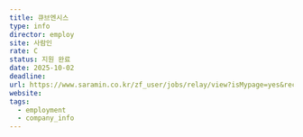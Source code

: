 ```yaml
---
title: 큐브엔시스
type: info
director: employ
site: 사람인
rate: C
status: 지원 완료
date: 2025-10-02
deadline:
url: https://www.saramin.co.kr/zf_user/jobs/relay/view?isMypage=yes&rec_idx=51913536&recommend_ids=eJxNj7ERA0EIA6txjgAdELsQ99%2BFmbmfh3ARSIIorRL7JeQTX6JOQTDo0MOFFMtGXLSS8Ea9GG6ur5pkSDXas0zVGiuCMc7sJOMsH%2BnRatVJMrnurquViYKvSqrpKhkCcD%2BY5YOaFfm%2BkIYj%2B9Zwc%2F86pEAA&view_type=quick_complete&gz=1&t_ref_scnid=813&t_ref_content=SRI_050_APPLY-Q_AVA_RCT&t_ref=complete_layer&referNonce=5bafcbac76a1f8c33441&relayNonce=8cfc13e4a68bc0e3074c&immediately_apply_layer_open=n#seq=0
website:
tags:
  - employment
  - company_info
---
```







